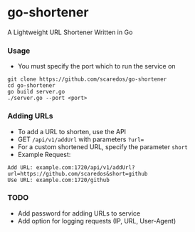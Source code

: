 # go-shortener
A Lightweight URL Shortener Written in Go

### Usage
- You must specify the port which to run the service on
```
git clone https://github.com/scaredos/go-shortener
cd go-shortener
go build server.go
./server.go --port <port>
```


### Adding URLs
- To add a URL to shorten, use the API
- GET `/api/v1/addUrl` with parameters `?url=`
- For a custom shortened URL, specify the parameter `short`
- Example Request:

```
Add URL: example.com:1720/api/v1/addUrl?url=https://github.com/scaredos&short=github
Use URL: example.com:1720/github
```

### TODO
- Add password for adding URLs to service
- Add option for logging requests (IP, URL, User-Agent)
